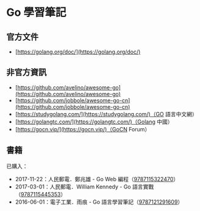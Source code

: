 # Go 學習筆記

## 官方文件

* [https://golang.org/doc/](https://golang.org/doc/)

## 非官方資訊

* [https://github.com/avelino/awesome-go](https://github.com/avelino/awesome-go)
* [https://github.com/jobbole/awesome-go-cn](https://github.com/jobbole/awesome-go-cn)
* [https://studygolang.com/](https://studygolang.com/)（GO 語言中文網）
* [https://golangtc.com/](https://golangtc.com/)（Golang 中國）
* [https://gocn.vip/](https://gocn.vip/)（GoCN Forum）

## 書籍

已購入：

* 2017-11-22：人民郵電．鄭兆雄 - Go Web 編程（[9787115322470](https://book.douban.com/subject/27204133/)）
* 2017-03-01：人民郵電．William Kennedy - Go 語言實戰（[9787115445353](https://book.douban.com/subject/27015617/)）
* 2016-06-01：電子工業．雨痕 - Go 語言學習筆記（[9787121291609](https://book.douban.com/subject/26832468/)）



